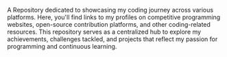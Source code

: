 A Repository dedicated to showcasing my coding journey across various platforms. 
Here, you'll find links to my profiles on competitive programming websites, open-source contribution platforms, and other coding-related resources. 
This repository serves as a centralized hub to explore my achievements, challenges tackled, and projects that reflect my passion for programming and continuous learning.
